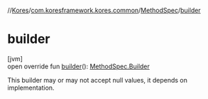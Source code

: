 //[Kores](../../../index.md)/[com.koresframework.kores.common](../index.md)/[MethodSpec](index.md)/[builder](builder.md)

# builder

[jvm]\
open override fun [builder](builder.md)(): [MethodSpec.Builder](-builder/index.md)

This builder may or may not accept null values, it depends on implementation.
